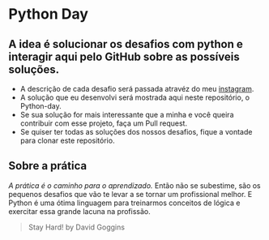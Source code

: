 # Python Day

A idea é solucionar os desafios com python e interagir aqui pelo GitHub sobre as possíveis soluções.
----------------------------------------------------------------------------------------------------

* A descrição de cada desafio será passada atravéz do meu [instagram](https://www.instagram.com/alexeidev/).
* A solução que eu desenvolvi será mostrada aqui neste repositório, o Python-day.
* Se sua solução for mais interessante que a minha e você queira contribuir com esse projeto, faça um Pull request.
* Se quiser ter todas as soluções dos nossos desafios, fique a vontade para clonar este repositório.

Sobre a prática
---------------

*A prática é o caminho para o aprendizado.* Então não se subestime, são os pequenos desafios que vão te levar a se tornar um profissional melhor.
E Python é uma ótima linguagem para treinarmos conceitos de lógica e exercitar essa grande lacuna na profissão.

> Stay Hard! by David Goggins 
